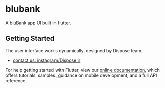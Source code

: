# blubank

A bluBank app UI built in flutter.

## Getting Started

The user interface works dynamically.
designed by Dispose team.

- [contact us: instagram/Dispose.ir](https://www.instagram.com/dispose.ir/)
<!-- - [Cookbook: Useful Flutter samples](https://flutter.dev/docs/cookbook) -->

For help getting started with Flutter, view our
[online documentation](https://flutter.dev/docs), which offers tutorials,
samples, guidance on mobile development, and a full API reference.
